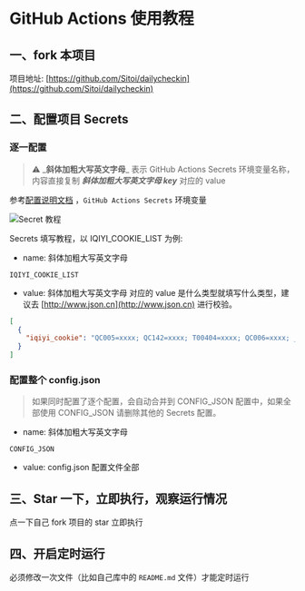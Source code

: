 # GitHub Actions 使用教程

## 一、fork 本项目

项目地址: [https://github.com/Sitoi/dailycheckin](https://github.com/Sitoi/dailycheckin)

## 二、配置项目 Secrets

### 逐一配置

> ⚠️ ️_**斜体加粗大写英文字母**_ 表示 GitHub Actions Secrets 环境变量名称，内容直接复制 _**斜体加粗大写英文字母 key**_  对应的 value

参考[配置说明文档](https://sitoi.github.io/dailycheckin/settings/) ，`GitHub Actions Secrets` 环境变量

![Secret 教程](https://cdn.jsdelivr.net/gh/Sitoi/dailycheckin/docs/img/secret.png)

Secrets 填写教程，以 IQIYI_COOKIE_LIST 为例:

- name: 斜体加粗大写英文字母

```text
IQIYI_COOKIE_LIST
```

- value: 斜体加粗大写英文字母 对应的 value 是什么类型就填写什么类型，建议去 [http://www.json.cn](http://www.json.cn) 进行校验。

```json
[
  {
    "iqiyi_cookie": "QC005=xxxx; QC142=xxxx; T00404=xxxx; QC006=xxxx; __uuid=xxxx; QC173=0; P00004=xxxx; P00003=xxxx; P00010=xxxx; P01010=xxxx; P00PRU=xxxx"
  }
]
```

### 配置整个 config.json

> 如果同时配置了逐个配置，会自动合并到 CONFIG_JSON 配置中，如果全部使用 CONFIG_JSON 请删除其他的 Secrets 配置。

- name: 斜体加粗大写英文字母

```text
CONFIG_JSON
```

- value: config.json 配置文件全部

## 三、Star 一下，立即执行，观察运行情况

点一下自己 fork 项目的 star 立即执行

## 四、开启定时运行

必须修改一次文件（比如自己库中的 `README.md` 文件）才能定时运行